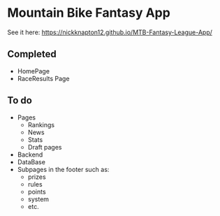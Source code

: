 # Mountain Bike Fantasy App
See it here: https://nickknapton12.github.io/MTB-Fantasy-League-App/

## Completed
* HomePage
* RaceResults Page

## To do
* Pages
  * Rankings 
  * News 
  * Stats 
  * Draft pages
* Backend 
* DataBase
* Subpages in the footer such as:
  * prizes
  * rules 
  * points 
  * system 
  * etc.
